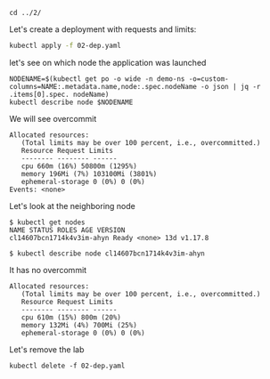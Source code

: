 ```
cd ../2/
```

Let's create a deployment with requests and limits:

```sh
kubectl apply -f 02-dep.yaml
```

let's see on which node the application was launched

```
NODENAME=$(kubectl get po -o wide -n demo-ns -o=custom-columns=NAME:.metadata.name,node:.spec.nodeName -o json | jq -r .items[0].spec. nodeName)
kubectl describe node $NODENAME
```

We will see overcommit

```
Allocated resources:
   (Total limits may be over 100 percent, i.e., overcommitted.)
   Resource Request Limits
   -------- -------- ------
   cpu 660m (16%) 50800m (1295%)
   memory 196Mi (7%) 103100Mi (3801%)
   ephemeral-storage 0 (0%) 0 (0%)
Events: <none>
```

Let's look at the neighboring node

```
$ kubectl get nodes
NAME STATUS ROLES AGE VERSION
cl14607bcn1714k4v3im-ahyn Ready <none> 13d v1.17.8

$ kubectl describe node cl14607bcn1714k4v3im-ahyn
```
It has no overcommit

```
Allocated resources:
   (Total limits may be over 100 percent, i.e., overcommitted.)
   Resource Request Limits
   -------- -------- ------
   cpu 610m (15%) 800m (20%)
   memory 132Mi (4%) 700Mi (25%)
   ephemeral-storage 0 (0%) 0 (0%)
```


Let's remove the lab

```
kubectl delete -f 02-dep.yaml
```